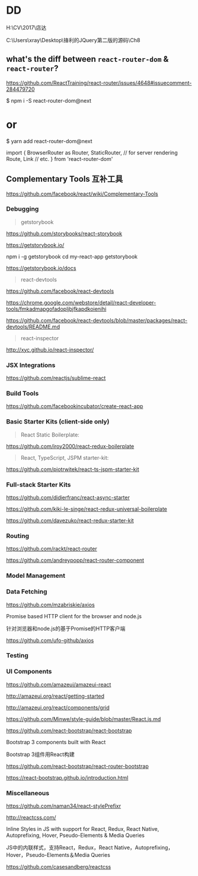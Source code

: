 # DD



H:\CV\2017\店达



C:\Users\xray\Desktop\锋利的JQuery第二版的源码\Ch8



## what's the diff between `react-router-dom` & `react-router`?



https://github.com/ReactTraining/react-router/issues/4648#issuecomment-284479720



$ npm i -S react-router-dom@next
# or
$ yarn add react-router-dom@next

import {
    BrowserRouter as Router,
    StaticRouter, // for server rendering
    Route,
    Link
    // etc.
} from 'react-router-dom'




































## Complementary Tools 互补工具

https://github.com/facebook/react/wiki/Complementary-Tools


### Debugging


> getstorybook

https://github.com/storybooks/react-storybook

https://getstorybook.io/


npm i -g getstorybook
cd my-react-app
getstorybook

https://getstorybook.io/docs


> react-devtools

https://github.com/facebook/react-devtools

https://chrome.google.com/webstore/detail/react-developer-tools/fmkadmapgofadopljbjfkapdkoienihi

https://github.com/facebook/react-devtools/blob/master/packages/react-devtools/README.md



> react-inspector

http://xyc.github.io/react-inspector/





### JSX Integrations

https://github.com/reactjs/sublime-react





### Build Tools

https://github.com/facebookincubator/create-react-app




### Basic Starter Kits (client-side only)

> React Static Boilerplate:

https://github.com/iroy2000/react-redux-boilerplate



> React, TypeScript, JSPM starter-kit:

https://github.com/piotrwitek/react-ts-jspm-starter-kit






### Full-stack Starter Kits


https://github.com/didierfranc/react-async-starter


https://github.com/kiki-le-singe/react-redux-universal-boilerplate


https://github.com/davezuko/react-redux-starter-kit




### Routing



https://github.com/rackt/react-router

https://github.com/andreypopp/react-router-component





### Model Management




### Data Fetching

https://github.com/mzabriskie/axios

Promise based HTTP client for the browser and node.js

针对浏览器和node.js的基于Promise的HTTP客户端


https://github.com/ufo-github/axios













### Testing









### UI Components


https://github.com/amazeui/amazeui-react


http://amazeui.org/react/getting-started

http://amazeui.org/react/components/grid

https://github.com/Minwe/style-guide/blob/master/React.js.md








https://github.com/react-bootstrap/react-bootstrap

Bootstrap 3 components built with React

Bootstrap 3组件用React构建


https://github.com/react-bootstrap/react-router-bootstrap

https://react-bootstrap.github.io/introduction.html










### Miscellaneous

https://github.com/naman34/react-stylePrefixr


http://reactcss.com/

Inline Styles in JS with support for React, Redux, React Native, Autoprefixing, Hover, Pseudo-Elements & Media Queries


JS中的内联样式，支持React，Redux，React Native，Autoprefixing，Hover，Pseudo-Elements＆Media Queries


https://github.com/casesandberg/reactcss






